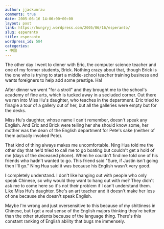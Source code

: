 ```yaml
---
author: jjackunrau
comments: true
date: 2005-06-16 14:06:00+00:00
layout: post
link: https://hungryj.wordpress.com/2005/06/16/esperanto/
slug: esperanto
title: esperanto
wordpress_id: 584
categories:
- 中国
---
```


The other day I went to dinner with Eric, the computer science teacher and one of my former students, Brick.  Nothing crazy about that, though Brick is the one who is trying to start a middle-school teacher training business and wants foreigners to help add some prestige.  Ha!
  

  
After dinner we went "for a stroll" and they brought me to the school's academy of fine arts, which is tucked away in a secluded corner.  Out there we ran into Miss Hu's daughter, who teaches in the department.  Eric tried to finagle a tour of a gallery out of her, but all the galleries were empty but for the desks.
  

  
Miss Hu's daughter, whose name I can't remember, doesn't speak any English.  And Eric and Brick were telling her she should know some, her mother was the dean of the English department for Pete's sake (neither of them actually invoked Pete).  
  

  
That kind of thing always makes me uncomfortable.  Ning Hua told me the other day that he'd tried to call me to go boating but couldn't get a hold of me (days of the deceased phone).  When he couldn't find me told one of his friends who hadn't wanted to go.  This friend said "Sure, if Justin isn't going then I'll go."  Ning Hua said it was because his English wasn't very good.
  

  
I completely understand.  I don't like hanging out with people who only speak Chinese, so why would they want to hang out with me?  They didn't ask me to come here so it's not their problem if I can't understand them.  Like Miss Hu's daughter.  She's an art teacher and it doesn't make her less of one because she doesn't speak English.
  

  
Maybe I'm wrong and just oversensitive to this because of my shittiness in Chinese, but I get a real sense of the English majors thinking they're better than the other students because of the language thing.  There's this constant ranking of English ability that bugs me immensely.
